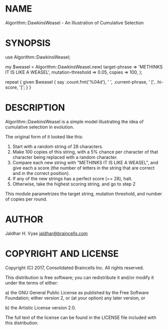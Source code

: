 NAME
====

Algorithm::DawkinsWeasel - An Illustration of Cumulative Selection

SYNOPSIS
========

  use Algorithm::DawkinsWeasel;

  my $weasel = Algorithm::DawkinsWeasel.new(
    target-phrase      => 'METHINKS IT IS LIKE A WEASEL',
    mutation-threshold => 0.05,
    copies             => 100,
  );

  repeat {
    given $weasel {
      say .count.fmt('%04d'), ' ', .current-phrase, ' [', .hi-score, ']';
    }
  }

DESCRIPTION
===========

Algorithm::DawkinsWeasel is a simple model illustrating the idea of cumulative
selection in evolution.

The original form of it looked like this:

  1. Start with a random string of 28 characters.
  2. Make 100 copies of this string, with a 5% chance per character of that
     character being replaced with a random character.
  3. Compare each new string with "METHINKS IT IS LIKE A WEASEL", and give
     each a score (the number of letters in the string that are correct and
     in the correct position).
  4. If any of the new strings has a perfect score (== 28), halt.
  5. Otherwise, take the highest scoring string, and go to step 2

This module parametrizes the target string, mutation threshold, and number of
copies per round.

AUTHOR
======

Jaldhar H. Vyas <jaldhar@braincells.com>

COPYRIGHT AND LICENSE
=====================

Copyright (C) 2017, Consolidated Braincells Inc.  All rights reserved.

This distribution is free software; you can redistribute it and/or modify it
under the terms of either:

a) the GNU General Public License as published by the Free Software
Foundation; either version 2, or (at your option) any later version, or

b) the Artistic License version 2.0.

The full text of the license can be found in the LICENSE file included
with this distribution.

